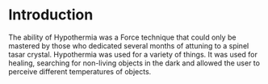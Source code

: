 # Introduction
The ability of Hypothermia was a Force technique that could only be mastered by those who dedicated several months of attuning to a spinel tasar crystal.
Hypothermia was used for a variety of things.
It was used for healing, searching for non-living objects in the dark and allowed the user to perceive different temperatures of objects.